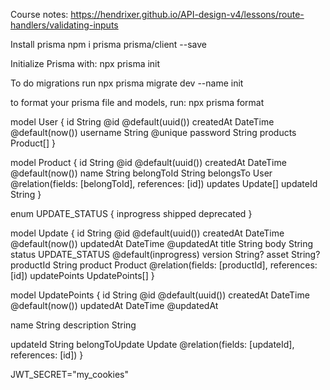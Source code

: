 Course notes: https://hendrixer.github.io/API-design-v4/lessons/route-handlers/validating-inputs

Install prisma
npm i prisma prisma/client --save

Initialize Prisma with: npx prisma init

To do migrations run
npx prisma migrate dev --name init

to format your prisma file and models, run:
npx prisma format

<!-- Database Schemas -->

model User {
id String @id @default(uuid())
createdAt DateTime @default(now())
username String @unique
password String
products Product[]
}

model Product {
id String @id @default(uuid())
createdAt DateTime @default(now())
name String
belongToId String
belongsTo User @relation(fields: [belongToId], references: [id])
updates Update[]
updateId String
}

enum UPDATE_STATUS {
inprogress
shipped
deprecated
}

model Update {
id String @id @default(uuid())
createdAt DateTime @default(now())
updatedAt DateTime @updatedAt
title String
body String
status UPDATE_STATUS @default(inprogress)
version String?
asset String?
productId String
product Product @relation(fields: [productId], references: [id])
updatePoints UpdatePoints[]
}

model UpdatePoints {
id String @id @default(uuid())
createdAt DateTime @default(now())
updatedAt DateTime @updatedAt

name String
description String

updateId String
belongToUpdate Update @relation(fields: [updateId], references: [id])
}

<!-- Env -->

JWT_SECRET="my_cookies"

<!--  -->
